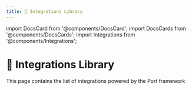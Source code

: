 ```yaml
---
title: 📝 Integrations Library
---
```


import DocsCard from '@components/DocsCard';
import DocsCards from '@components/DocsCards';
import Integrations from '@components/Integrations';

# 📝 Integrations Library

This page contains the list of integrations powered by the Port framework

<Integrations />
